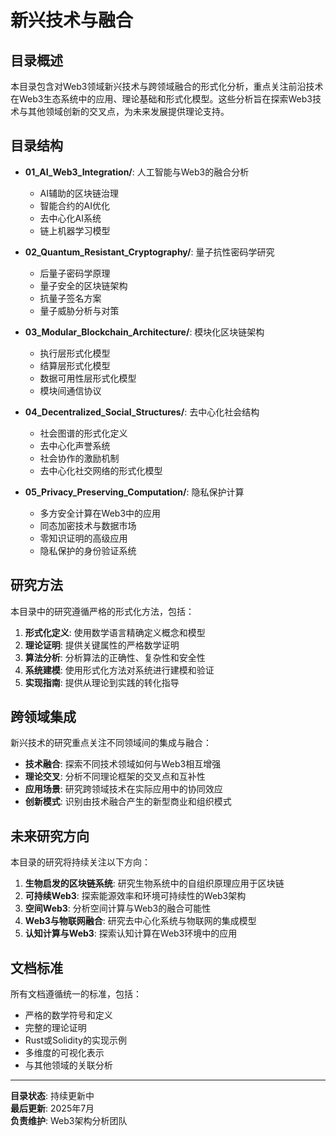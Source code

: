 # 新兴技术与融合

## 目录概述

本目录包含对Web3领域新兴技术与跨领域融合的形式化分析，重点关注前沿技术在Web3生态系统中的应用、理论基础和形式化模型。这些分析旨在探索Web3技术与其他领域创新的交叉点，为未来发展提供理论支持。

## 目录结构

- **01_AI_Web3_Integration/**: 人工智能与Web3的融合分析
  - AI辅助的区块链治理
  - 智能合约的AI优化
  - 去中心化AI系统
  - 链上机器学习模型

- **02_Quantum_Resistant_Cryptography/**: 量子抗性密码学研究
  - 后量子密码学原理
  - 量子安全的区块链架构
  - 抗量子签名方案
  - 量子威胁分析与对策

- **03_Modular_Blockchain_Architecture/**: 模块化区块链架构
  - 执行层形式化模型
  - 结算层形式化模型
  - 数据可用性层形式化模型
  - 模块间通信协议

- **04_Decentralized_Social_Structures/**: 去中心化社会结构
  - 社会图谱的形式化定义
  - 去中心化声誉系统
  - 社会协作的激励机制
  - 去中心化社交网络的形式化模型

- **05_Privacy_Preserving_Computation/**: 隐私保护计算
  - 多方安全计算在Web3中的应用
  - 同态加密技术与数据市场
  - 零知识证明的高级应用
  - 隐私保护的身份验证系统

## 研究方法

本目录中的研究遵循严格的形式化方法，包括：

1. **形式化定义**: 使用数学语言精确定义概念和模型
2. **理论证明**: 提供关键属性的严格数学证明
3. **算法分析**: 分析算法的正确性、复杂性和安全性
4. **系统建模**: 使用形式化方法对系统进行建模和验证
5. **实现指南**: 提供从理论到实践的转化指导

## 跨领域集成

新兴技术的研究重点关注不同领域间的集成与融合：

- **技术融合**: 探索不同技术领域如何与Web3相互增强
- **理论交叉**: 分析不同理论框架的交叉点和互补性
- **应用场景**: 研究跨领域技术在实际应用中的协同效应
- **创新模式**: 识别由技术融合产生的新型商业和组织模式

## 未来研究方向

本目录的研究将持续关注以下方向：

1. **生物启发的区块链系统**: 研究生物系统中的自组织原理应用于区块链
2. **可持续Web3**: 探索能源效率和环境可持续性的Web3架构
3. **空间Web3**: 分析空间计算与Web3的融合可能性
4. **Web3与物联网融合**: 研究去中心化系统与物联网的集成模型
5. **认知计算与Web3**: 探索认知计算在Web3环境中的应用

## 文档标准

所有文档遵循统一的标准，包括：

- 严格的数学符号和定义
- 完整的理论证明
- Rust或Solidity的实现示例
- 多维度的可视化表示
- 与其他领域的关联分析

---

**目录状态**: 持续更新中  
**最后更新**: 2025年7月  
**负责维护**: Web3架构分析团队
